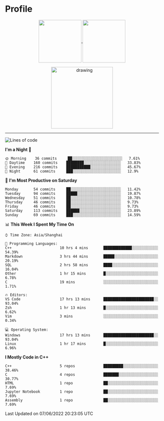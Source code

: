 # Profile

<p align="center">
  <a href="https://github.com/SourVoice">
    <img
      align="center"
      height="140em"
      src="https://github-readme-stats.vercel.app/api?username=SourVoice&show_icons=true&include_all_commits=true&count_private=true&theme=tokyonight"
    />
  </a>
  <a href="https://github.com/SourVoice">
    <img
      align="center"
      height="140em"
      src="https://github-readme-stats.vercel.app/api/top-langs/?username=SourVoice&show_icons=true&include_all_commits=true&count_private=true&layout=compact&theme=tokyonight"
    />
  </a>
</p>

<p align="center">
   <a href="https://github.com/SourVoice">
    <img
      align="center"
      height="202em"
      alt="drawing"
      src="https://activity-graph.herokuapp.com/graph?username=SourVoice&theme=react-dark"
    />
  </a>
</p>

---
<!--START_SECTION:waka-->
![Lines of code](https://img.shields.io/badge/From%20Hello%20World%20I%27ve%20Written-253%20Thousand%20lines%20of%20code-blue)

**I'm a Night 🦉** 

```text
🌞 Morning    36 commits     ██░░░░░░░░░░░░░░░░░░░░░░░   7.61% 
🌆 Daytime    160 commits    ████████░░░░░░░░░░░░░░░░░   33.83% 
🌃 Evening    216 commits    ███████████░░░░░░░░░░░░░░   45.67% 
🌙 Night      61 commits     ███░░░░░░░░░░░░░░░░░░░░░░   12.9%

```
📅 **I'm Most Productive on Saturday** 

```text
Monday       54 commits     ██░░░░░░░░░░░░░░░░░░░░░░░   11.42% 
Tuesday      94 commits     █████░░░░░░░░░░░░░░░░░░░░   19.87% 
Wednesday    51 commits     ██░░░░░░░░░░░░░░░░░░░░░░░   10.78% 
Thursday     46 commits     ██░░░░░░░░░░░░░░░░░░░░░░░   9.73% 
Friday       46 commits     ██░░░░░░░░░░░░░░░░░░░░░░░   9.73% 
Saturday     113 commits    ██████░░░░░░░░░░░░░░░░░░░   23.89% 
Sunday       69 commits     ███░░░░░░░░░░░░░░░░░░░░░░   14.59%

```


📊 **This Week I Spent My Time On** 

```text
⌚︎ Time Zone: Asia/Shanghai

💬 Programming Languages: 
C++                      10 hrs 4 mins       █████████████░░░░░░░░░░░░   54.39% 
Markdown                 3 hrs 44 mins       █████░░░░░░░░░░░░░░░░░░░░   20.19% 
SQL                      2 hrs 58 mins       ████░░░░░░░░░░░░░░░░░░░░░   16.04% 
Other                    1 hr 15 mins        █░░░░░░░░░░░░░░░░░░░░░░░░   6.78% 
C                        19 mins             ░░░░░░░░░░░░░░░░░░░░░░░░░   1.71%

🔥 Editors: 
VS Code                  17 hrs 13 mins      ███████████████████████░░   93.04% 
Zsh                      1 hr 13 mins        █░░░░░░░░░░░░░░░░░░░░░░░░   6.62% 
Vim                      3 mins              ░░░░░░░░░░░░░░░░░░░░░░░░░   0.34%

💻 Operating System: 
Windows                  17 hrs 13 mins      ███████████████████████░░   93.04% 
Linux                    1 hr 17 mins        █░░░░░░░░░░░░░░░░░░░░░░░░   6.96%

```

**I Mostly Code in C++** 

```text
C++                      5 repos             █████████░░░░░░░░░░░░░░░░   38.46% 
C                        4 repos             ███████░░░░░░░░░░░░░░░░░░   30.77% 
HTML                     1 repo              ██░░░░░░░░░░░░░░░░░░░░░░░   7.69% 
Jupyter Notebook         1 repo              ██░░░░░░░░░░░░░░░░░░░░░░░   7.69% 
Assembly                 1 repo              ██░░░░░░░░░░░░░░░░░░░░░░░   7.69%

```



 Last Updated on 07/06/2022 20:23:05 UTC
<!--END_SECTION:waka-->
